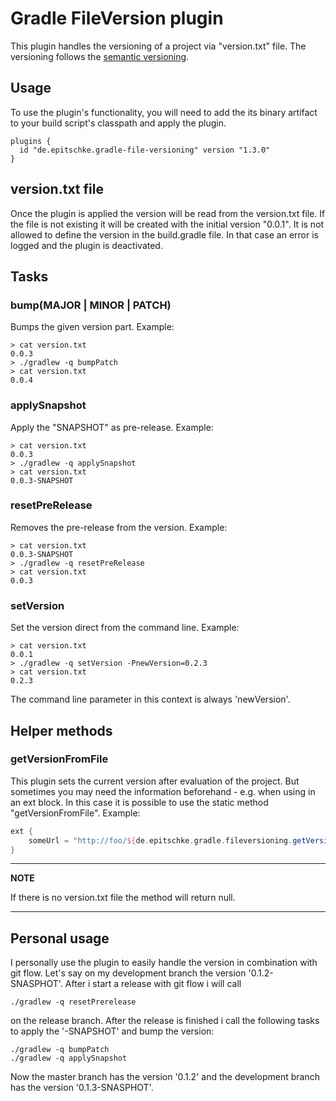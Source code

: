 # Gradle FileVersion plugin

This plugin handles the versioning of a project via "version.txt" file.
The versioning follows the [semantic versioning](https://semver.org/).

## Usage

To use the plugin's functionality, you will need to add the its binary artifact to your build script's classpath and apply the plugin.

```
plugins {
  id "de.epitschke.gradle-file-versioning" version "1.3.0"
}
```

## version.txt file

Once the plugin is applied the version will be read from the version.txt file.
If the file is not existing it will be created with the initial version "0.0.1".
It is not allowed to define the version in the build.gradle file.
In that case an error is logged and the plugin is deactivated.

## Tasks

### bump(MAJOR | MINOR | PATCH)

Bumps the given version part. Example:

```
> cat version.txt
0.0.3
> ./gradlew -q bumpPatch
> cat version.txt
0.0.4
```

### applySnapshot

Apply the "SNAPSHOT" as pre-release. Example:

```
> cat version.txt
0.0.3
> ./gradlew -q applySnapshot
> cat version.txt
0.0.3-SNAPSHOT
```

### resetPreRelease
 
Removes the pre-release from the version. Example:

```
> cat version.txt
0.0.3-SNAPSHOT
> ./gradlew -q resetPreRelease
> cat version.txt
0.0.3
```

### setVersion

Set the version direct from the command line. Example:

```
> cat version.txt
0.0.1
> ./gradlew -q setVersion -PnewVersion=0.2.3
> cat version.txt
0.2.3
```

The command line parameter in this context is always 'newVersion'.

## Helper methods

### getVersionFromFile

This plugin sets the current version after evaluation of the project.
But sometimes you may need the information beforehand - e.g. when using in an ext block.
In this case it is possible to use the static method "getVersionFromFile".
Example:

```groovy
ext {
	someUrl = "http://foo/${de.epitschke.gradle.fileversioning.getVersionFromFile().endsWith('SNAPSHOT') ? "snapshot" : "release"}"
}
```

---
**NOTE**

If there is no version.txt file the method will return null.

---

## Personal usage

I personally use the plugin to easily handle the version in combination with git flow.
Let's say on my development branch the version '0.1.2-SNASPHOT'.
After i start a release with git flow i will call 

```
./gradlew -q resetPrerelease
```

on the release branch.
After the release is finished i call the following tasks to apply the '-SNAPSHOT' and bump the version:

```
./gradlew -q bumpPatch
./gradlew -q applySnapshot
```

Now the master branch has the version '0.1.2' and the development branch has the version '0.1.3-SNASPHOT'.